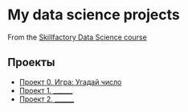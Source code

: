 # My data science projects
From the [Skillfactory Data Science course](https://skillfactory.ru/data-scientist)

## Проекты

* [Проект 0. Игра: Угадай число](https://github.com/anna-gruzdeva/sf_data_science/tree/main/project_0)
* [Проект 1. ______](____)
* [Проект 2. ______](____)